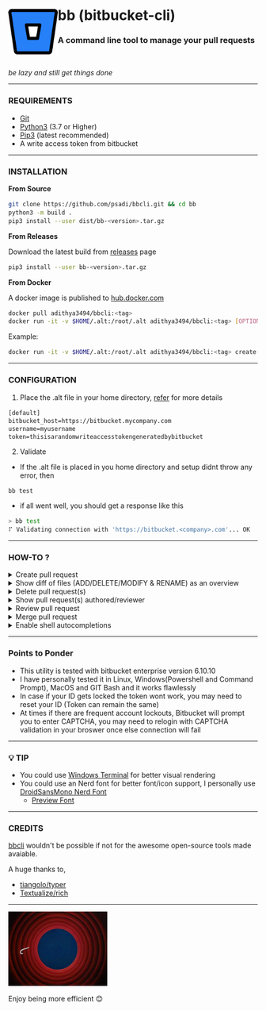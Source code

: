 <div id="texts" style="white-space:nowrap;">
     <img height="100" width="100" src="./img/bb.png"  align="left"/>
     <h1>bb (bitbucket-cli) </h1>
     <h3>A command line tool to manage your pull requests</h3>
     </br>
</div>

<p><i>be lazy and still get things done</i></p>

---

###  REQUIREMENTS

* [Git](https://git-scm.com/downloads)
* [Python3](https://www.python.org/downloads/) (3.7 or Higher)
* [Pip3]( https://pypi.org/project/pip/) (latest recommended)
* A write access token from bitbucket

---

###  INSTALLATION

<b>From Source</b>

```sh
git clone https://github.com/psadi/bbcli.git && cd bb
python3 -m build .
pip3 install --user dist/bb-<version>.tar.gz
```

<b>From Releases</b>

Download the latest build from [releases](https://github.com/psadi/bbcli/releases) page

```sh
pip3 install --user bb-<version>.tar.gz
```

<b>From Docker</b>

A docker image is published to [hub.docker.com](https://hub.docker.com/r/adithya3494/bbcli)

```sh
docker pull adithya3494/bbcli:<tag>
docker run -it -v $HOME/.alt:/root/.alt adithya3494/bbcli:<tag> [OPTIONS] COMMAND [ARGS]
```

Example:
```sh
docker run -it -v $HOME/.alt:/root/.alt adithya3494/bbcli:<tag> create --target master
```

---

###  CONFIGURATION

1. Place the .alt file in your home directory, [refer](.alt) for more details

```text
[default]
bitbucket_host=https://bitbucket.mycompany.com
username=myusername
token=thisisarandomwriteaccesstokengeneratedbybitbucket
```

2. Validate

* If the .alt file is placed in you home directory and setup didnt throw any error, then

```sh
bb test
```

* if all went well, you should get a response like this

```sh
> bb test
⠏ Validating connection with 'https://bitbucket.<company>.com'... OK
```
---

###  HOW-TO ?

<details>
  <summary>Create pull request</summary>

|Command|Action|
|-|-|
|`bb create --target master`|creates pull request and asks for confirmation|
|`bb create --target master --yes`|creates pull request without prompt|

</details>


<details>
  <summary>Show diff of files (ADD/DELETE/MODIFY & RENAME) as an overview</summary>

|Command|Action|
|-|-|
|`bb create --target master --yes --diff`|creates pull request without prompt and shows diff from the PR raised|
|`bb delete --id 1 --yes --diff`|deletes pull request without prompt and shows diff befoew PR is deleted|
|`bb diff --id 1`|shows diff for the given pull request id|


</details>

<details>
  <summary>Delete pull request(s)</summary>

|Command|Action|
|-|-|
|`bb delete --id 1`|deletes the given  pull request number with confirmation prompt|
|`bb delete --id 1 --yes`|deletes the given  pull request number without prompt|
|`bb delete --id 1,2,3`|deletes multiple pull requests|

</details>

<details>
  <summary>Show pull request(s) authored/reviewer</summary>

|Command|Action|
|-|-|
|`bb show`|show pull requests in current repository [Default]|
|`bb show --author`|show pull requests authored in current repository|
|`bb show --author --all`|show pull requests authored in all repositories|
|`bb show --reviewer`|show pull requests that you are a reviewer in current repository|
|`bb show --reviewer --all`|show pull requests that you are a reviewer in all repositories|

</details>

<details>
  <summary>Review pull request</summary>

|Command|Action|
|-|-|
|`bb review --id 1 --action approve`|marks the pull request as <span style="background-color:#00875a;color:white">**APPROVED**</span>|
|`bb review --id 1 --action unapprove`|marks the pull request as <span style="background-color:#de350b;color:white">**UNAPPROVED**</span>|
|`bb review --id 1 --action needs_work`|marks the pull request as <span style="background-color:#ffab00;color:white">**NEEDS WORK**</span>|

</details>


<details>
  <summary>Merge pull request</summary>

|Command|Action|
|-|-|
|`bb merge --id 1`|Validates pull request merge conditions and prompts for merge|
|`bb merge --id 1 --rebase`|adds optional rebase [Default: False]|
|`bb merge --id 1 --delete-source-branch`|deletes source branch after merge, [Default: False], If false will prompt for deletion|

</details>

<details>
  <summary>Enable shell autocompletions</summary>

* bb is equipped with shell auto completions, To enable it,

|Command|Action|
|-|-|
|`bb --install-completion`|Install completion for the current shell (One time setup)|
|`bb  --show-completion`|Show completion for the current shell, to copy it or customize the installation.|


</details>

---

###  Points to Ponder

* This utility is tested with bitbucket enterprise version 6.10.10
* I have personally tested it in Linux, Windows(Powershell and Command Prompt), MacOS and GIT Bash and it works flawlessly
* In case if your ID gets locked the token wont work, you may need to reset your ID (Token can remain the same)
* At times if there are frequent account lockouts, Bitbucket will prompt you to enter CAPTCHA, you may need to relogin with CAPTCHA validation in your broswer once else connection will fail

---

###  💡 TIP

* You could use [Windows Terminal](https://github.com/Microsoft/Terminal) for better visual rendering
* You could use an Nerd font for better font/icon support, I personally use [DroidSansMono Nerd Font](https://github.com/ryanoasis/nerd-fonts/releases/download/v2.1.0/DroidSansMono.zip)
  * [Preview Font](https://www.programmingfonts.org/#droid-sans)

---

###  CREDITS

[bbcli](https://github.com/psadi/bbcli) wouldn't be possible if not for the awesome open-source tools made avaiable.

A huge thanks to,

* [tiangolo/typer](https://github.com/tiangolo/typer)
* [Textualize/rich](https://github.com/Textualize/rich)


---

<p align="left"><img height="150" width="200" src="./img/thatsall.gif">

Enjoy being more efficient 😊